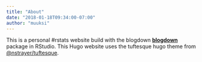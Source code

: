 ```yaml
---
title: "About"
date: "2018-01-18T09:34:00-07:00"
author: "muuksi"
---
```


This is a personal #rstats website build with the blogdown [**blogdown**](https://github.com/rstudio/blogdown) package in RStudio. This Hugo website uses the tuftesque hugo theme from [@nstrayer/tuftesque](https://github.com/nstrayer/tuftesque).
